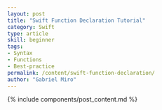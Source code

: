 ```yaml
---
layout: post
title: "Swift Function Declaration Tutorial"
category: Swift
type: article
skill: beginner
tags:
- Syntax
- Functions
- Best-practice
permalink: /content/swift-function-declaration/
author: "Gabriel Miro"
---
```

{% include components/post_content.md %}
